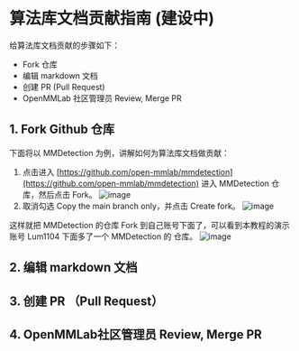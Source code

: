 # 算法库文档贡献指南 (建设中)

给算法库文档贡献的步骤如下：

* Fork 仓库
* 编辑 markdown 文档
* 创建 PR (Pull Request)
* OpenMMLab 社区管理员 Review, Merge PR

## 1. Fork Github 仓库
下面将以 MMDetection 为例，讲解如何为算法库文档做贡献：

1. 点击进入 [https://github.com/open-mmlab/mmdetection](https://github.com/open-mmlab/mmdetection) 进入 MMDetection 仓库，然后点击 Fork。
![image](https://github.com/Lum1104/OpenMMLabCamp/assets/87774050/3ee6bcf8-f7c1-404f-9413-83e1b6ac025a)
2. 取消勾选 Copy the main branch only，并点击 Create fork。
![image](https://github.com/Lum1104/OpenMMLabCamp/assets/87774050/2affc38c-b638-4ddf-bec4-1d87a8af3fb7)

这样就把 MMDetection 的仓库 Fork 到自己账号下面了，可以看到本教程的演示账号 Lum1104 下面多了一个 MMDetection 的 仓库。
![image](https://github.com/Lum1104/OpenMMLabCamp/assets/87774050/20e1f79f-f03c-4bf2-b653-f8ca554c8016)

## 2. 编辑 markdown 文档

## 3. 创建 PR （Pull Request）

## 4. OpenMMLab社区管理员 Review, Merge PR
